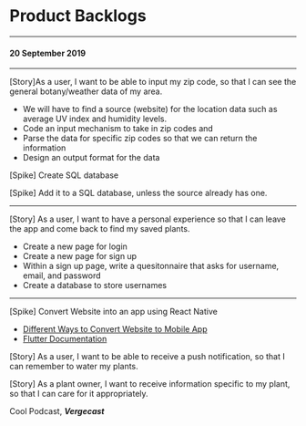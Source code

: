 # Product Backlogs
---

#### 20 September 2019

---

[Story]As a user, I want to be able to input my zip code, so that I can see the general botany/weather data of my area.

* We will have to find a source (website) for the location data such as average UV index and humidity levels.
* Code an input mechanism to take in zip codes and 
* Parse the data for specific zip codes so that we can return the information
* Design an output format for the data

[Spike] Create SQL database

[Spike] Add it to a SQL database, unless the source already has one. 

---

[Story] As a user, I want to have a personal experience so that I can leave the app and come back to find my saved plants.

* Create a new page for login
* Create a new page for sign up 
* Within a sign up page, write a quesitonnaire that asks for username, email, and password
* Create a database to store usernames

---

[Spike] Convert Website into an app using React Native

* [Different Ways to Convert Website to Mobile App](https://hackernoon.com/web-apps-turn-website-into-mobile-app-your-four-best-options-78fcb2277be8)
* [Flutter Documentation](https://flutter.dev/docs/get-started/codelab)

[Story] As a user, I want to be able to receive a push notification, so that I can remember to water my plants.

[Story] As a plant owner, I want to receive information specific to my plant, so that I can care for it appropriately.

Cool Podcast, ***Vergecast***
